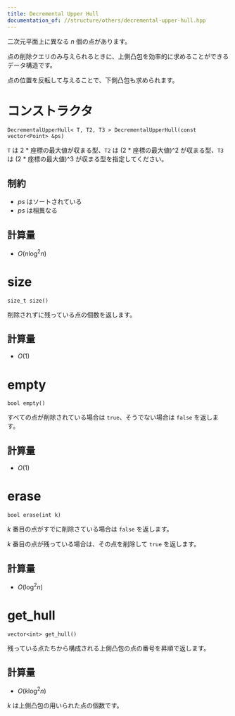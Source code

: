 ```yaml
---
title: Decremental Upper Hull
documentation_of: //structure/others/decremental-upper-hull.hpp
---
```


二次元平面上に異なる $n$ 個の点があります。

点の削除クエリのみ与えられるときに、上側凸包を効率的に求めることができるデータ構造です。

点の位置を反転して与えることで、下側凸包も求められます。

# コンストラクタ

```
DecrementalUpperHull< T, T2, T3 > DecrementalUpperHull(const vector<Point> &ps)
```

`T` は 2 * 座標の最大値が収まる型、`T2` は (2 * 座標の最大値)^2 が収まる型、`T3` は (2 * 座標の最大値)^3 が収まる型を指定してください。

## 制約

- $ps$ はソートされている
- $ps$ は相異なる

## 計算量

- $O(n \log^2 n)$

# size

```
size_t size()
```

削除されずに残っている点の個数を返します。

## 計算量

- $O(1)$

# empty

```
bool empty()
```

すべての点が削除されている場合は `true`、そうでない場合は `false` を返します。

## 計算量

- $O(1)$

# erase

```
bool erase(int k)
```

$k$ 番目の点がすでに削除さている場合は `false` を返します。

$k$ 番目の点が残っている場合は、その点を削除して `true` を返します。

## 計算量

- $O(\log^2 n)$

# get_hull

```
vector<int> get_hull()
```

残っている点たちから構成される上側凸包の点の番号を昇順で返します。

## 計算量

- $O(k \log^2 n)$

$k$ は上側凸包の用いられた点の個数です。
